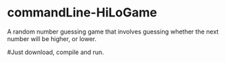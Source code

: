 # commandLine-HiLoGame
A random number guessing game that involves guessing whether the next number will be higher, or lower.


#Just download, compile and run.
